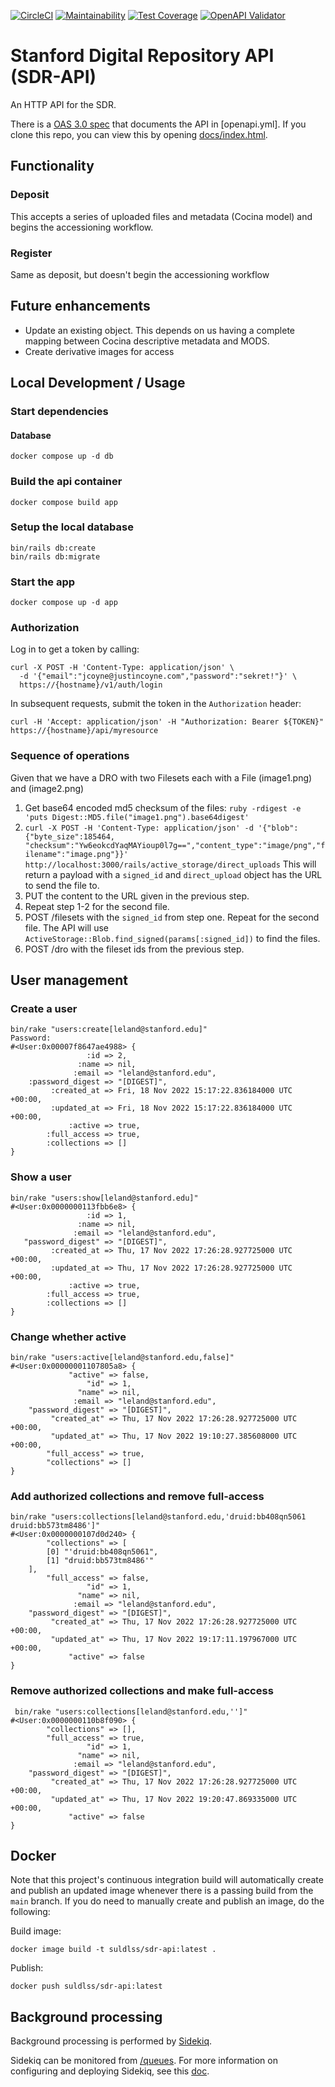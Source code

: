 [![CircleCI](https://circleci.com/gh/sul-dlss/sdr-api.svg?style=svg)](https://circleci.com/gh/sul-dlss/sdr-api)
[![Maintainability](https://api.codeclimate.com/v1/badges/6e11d54474bfaf70480b/maintainability)](https://codeclimate.com/github/sul-dlss/sdr-api/maintainability)
[![Test Coverage](https://api.codeclimate.com/v1/badges/6e11d54474bfaf70480b/test_coverage)](https://codeclimate.com/github/sul-dlss/sdr-api/test_coverage)
[![OpenAPI Validator](http://validator.swagger.io/validator?url=https://raw.githubusercontent.com/sul-dlss/sdr-api/main/openapi.yml)](http://validator.swagger.io/validator/debug?url=https://raw.githubusercontent.com/sul-dlss/sdr-api/main/openapi.yml)

# Stanford Digital Repository API (SDR-API)

An HTTP API for the SDR.

There is a [OAS 3.0 spec](http://spec.openapis.org/oas/v3.0.2) that documents the API in [openapi.yml].  If you clone this repo, you can view this by opening [docs/index.html](docs/index.html).

## Functionality
### Deposit
This accepts a series of uploaded files and metadata (Cocina model) and begins the accessioning workflow.

### Register
Same as deposit, but doesn't begin the accessioning workflow

## Future enhancements
- Update an existing object. This depends on us having a complete mapping between Cocina descriptive metadata and MODS.
- Create derivative images for access

## Local Development / Usage

### Start dependencies

#### Database

```
docker compose up -d db
```

### Build the api container

```
docker compose build app
```

### Setup the local database

```
bin/rails db:create
bin/rails db:migrate
```

### Start the app

```
docker compose up -d app
```

### Authorization

Log in to get a token by calling:

```
curl -X POST -H 'Content-Type: application/json' \
  -d '{"email":"jcoyne@justincoyne.com","password":"sekret!"}' \
  https://{hostname}/v1/auth/login
```

In subsequent requests, submit the token in the `Authorization` header:


```
curl -H 'Accept: application/json' -H "Authorization: Bearer ${TOKEN}" https://{hostname}/api/myresource
```


### Sequence of operations

Given that we have a DRO with two Filesets each with a File (image1.png) and (image2.png)

1. Get base64 encoded md5 checksum of the files: `ruby -rdigest -e 'puts Digest::MD5.file("image1.png").base64digest'`
1. `curl -X POST -H 'Content-Type: application/json' -d '{"blob":{"byte_size":185464, "checksum":"Yw6eokcdYaqMAYioup0l7g==","content_type":"image/png","filename":"image.png"}}' http://localhost:3000/rails/active_storage/direct_uploads`
  This will return a payload with a `signed_id` and `direct_upload` object has the URL to send the file to.
1. PUT the content to the URL given in the previous step.
1. Repeat step 1-2 for the second file.
1. POST /filesets with the `signed_id` from step one.  Repeat for the second file. The API will use `ActiveStorage::Blob.find_signed(params[:signed_id])` to find the files.
1. POST /dro with the fileset ids from the previous step.

## User management
### Create a user
```
bin/rake "users:create[leland@stanford.edu]"
Password: 
#<User:0x00007f8647ae4988> {
                 :id => 2,
               :name => nil,
              :email => "leland@stanford.edu",
    :password_digest => "[DIGEST]",
         :created_at => Fri, 18 Nov 2022 15:17:22.836184000 UTC +00:00,
         :updated_at => Fri, 18 Nov 2022 15:17:22.836184000 UTC +00:00,
             :active => true,
        :full_access => true,
        :collections => []
}
```

### Show a user
```
bin/rake "users:show[leland@stanford.edu]"       
#<User:0x0000000113fbb6e8> {
                 :id => 1,
               :name => nil,
              :email => "leland@stanford.edu",
   "password_digest" => "[DIGEST]",
         :created_at => Thu, 17 Nov 2022 17:26:28.927725000 UTC +00:00,
         :updated_at => Thu, 17 Nov 2022 17:26:28.927725000 UTC +00:00,
             :active => true,
        :full_access => true,
        :collections => []
}
```

### Change whether active
```
bin/rake "users:active[leland@stanford.edu,false]"
#<User:0x00000001107805a8> {
             "active" => false,
                 "id" => 1,
               "name" => nil,
              :email => "leland@stanford.edu",
    "password_digest" => "[DIGEST]",
         "created_at" => Thu, 17 Nov 2022 17:26:28.927725000 UTC +00:00,
         "updated_at" => Thu, 17 Nov 2022 19:10:27.385608000 UTC +00:00,
        "full_access" => true,
        "collections" => []
}
```

### Add authorized collections and remove full-access
```
bin/rake "users:collections[leland@stanford.edu,'druid:bb408qn5061 druid:bb573tm8486']"
#<User:0x0000000107d0d240> {
        "collections" => [
        [0] "'druid:bb408qn5061",
        [1] "druid:bb573tm8486'"
    ],
        "full_access" => false,
                 "id" => 1,
               "name" => nil,
              :email => "leland@stanford.edu",
    "password_digest" => "[DIGEST]",
         "created_at" => Thu, 17 Nov 2022 17:26:28.927725000 UTC +00:00,
         "updated_at" => Thu, 17 Nov 2022 19:17:11.197967000 UTC +00:00,
             "active" => false
}
```

### Remove authorized collections and make full-access
```
 bin/rake "users:collections[leland@stanford.edu,'']"
#<User:0x0000000110b8f090> {
        "collections" => [],
        "full_access" => true,
                 "id" => 1,
               "name" => nil,
              :email => "leland@stanford.edu",
    "password_digest" => "[DIGEST]",
         "created_at" => Thu, 17 Nov 2022 17:26:28.927725000 UTC +00:00,
         "updated_at" => Thu, 17 Nov 2022 19:20:47.869335000 UTC +00:00,
             "active" => false
}
```


## Docker

Note that this project's continuous integration build will automatically create and publish an updated image whenever there is a passing build from the `main` branch. If you do need to manually create and publish an image, do the following:

Build image:
```
docker image build -t suldlss/sdr-api:latest .
```

Publish:
```
docker push suldlss/sdr-api:latest
```

## Background processing
Background processing is performed by [Sidekiq](https://github.com/mperham/sidekiq).

Sidekiq can be monitored from [/queues](http://localhost:3000/queues).
For more information on configuring and deploying Sidekiq, see this [doc](https://github.com/sul-dlss/DevOpsDocs/blob/master/projects/sul-requests/background_jobs.md).